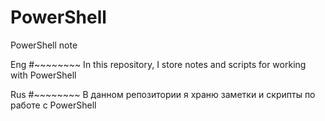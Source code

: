 # PowerShell
PowerShell note

Eng
#~~~~~~~~
In this repository, I store notes and scripts for working with PowerShell


Rus
#~~~~~~~~
В данном репозитории я храню заметки и скрипты по работе с PowerShell
